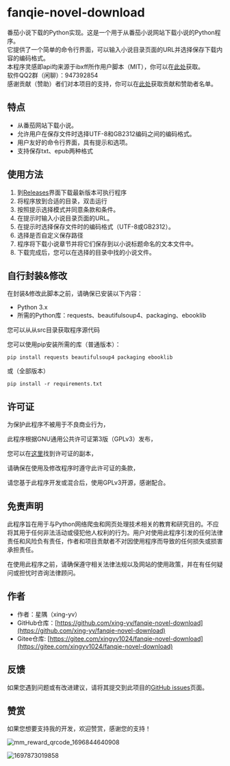 # fanqie-novel-download
番茄小说下载的Python实现。这是一个用于从番茄小说网站下载小说的Python程序。  
它提供了一个简单的命令行界面，可以输入小说目录页面的URL并选择保存下载内容的编码格式。  
本程序灵感即api均来源于ibxff所作用户脚本（MIT），你可以在[此处](https://greasyfork.org/zh-CN/scripts/476688-%E7%95%AA%E8%8C%84%E5%85%A8%E6%96%87%E5%9C%A8%E7%BA%BF%E5%85%8D%E8%B4%B9%E8%AF%BB)获取。  
软件QQ2群（闲聊）：947392854  
感谢贡献（赞助）者们对本项目的支持，你可以在[此处](https://github.com/xing-yv/fanqie-novel-download/blob/main/CONTRIBUTORS.md)获取贡献和赞助者名单。

## 特点

- 从番茄网站下载小说。
- 允许用户在保存文件时选择UTF-8和GB2312编码之间的编码格式。
- 用户友好的命令行界面，具有提示和选项。
- 支持保存txt、epub两种格式

## 使用方法

1. 到[Releases](https://github.com/xing-yv/fanqie-novel-download/releases)界面下载最新版本可执行程序
2. 将程序放到合适的目录，双击运行
3. 按照提示选择模式并同意条款和条件。
4. 在提示时输入小说目录页面的URL。
5. 在提示时选择保存文件时的编码格式（UTF-8或GB2312）。
6. 选择是否自定义保存路径
7. 程序将下载小说章节并将它们保存到以小说标题命名的文本文件中。
8. 下载完成后，您可以在选择的目录中找的小说文件。

## 自行封装&修改

在封装&修改此脚本之前，请确保已安装以下内容：

- Python 3.x
- 所需的Python库：requests、beautifulsoup4、packaging、ebooklib

您可以从从src目录获取程序源代码

您可以使用pip安装所需的库（普通版本）：

```
pip install requests beautifulsoup4 packaging ebooklib
```

或（全部版本）

```
pip install -r requirements.txt
```

## 许可证

为保护此程序不被用于不良商业行为，

此程序根据GNU通用公共许可证第3版（GPLv3）发布，

您可以在[这里](https://www.gnu.org/licenses/gpl-3.0.html)找到许可证的副本，

请确保在使用及修改程序时遵守此许可证的条款，

请您基于此程序开发或混合后，使用GPLv3开源，感谢配合。

## 免责声明

此程序旨在用于与Python网络爬虫和网页处理技术相关的教育和研究目的。不应将其用于任何非法活动或侵犯他人权利的行为。用户对使用此程序引发的任何法律责任和风险负有责任，作者和项目贡献者不对因使用程序而导致的任何损失或损害承担责任。

在使用此程序之前，请确保遵守相关法律法规以及网站的使用政策，并在有任何疑问或担忧时咨询法律顾问。

## 作者

- 作者：星隅（xing-yv）
- GitHub仓库：[https://github.com/xing-yv/fanqie-novel-download](https://github.com/xing-yv/fanqie-novel-download)
- Gitee仓库:  [https://gitee.com/xingyv1024/fanqie-novel-download](https://gitee.com/xingyv1024/fanqie-novel-download)

## 反馈

如果您遇到问题或有改进建议，请将其提交到此项目的[GitHub issues](https://github.com/xing-yv/fanqie-novel-download/issues)页面。

## 赞赏

如果您想要支持我的开发，欢迎赞赏，感谢您的支持！

![mm_reward_qrcode_1696844640908](https://xyy-1314663891.cos.ap-nanjing.myqcloud.com/202310091746639.png)

![1697873019858](https://xyy-1314663891.cos.ap-nanjing.myqcloud.com/202310211527121.jpg)
